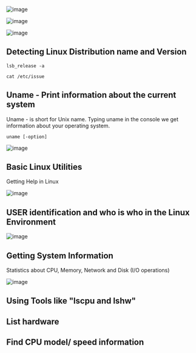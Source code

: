 ![image](https://user-images.githubusercontent.com/47218880/73407860-07309580-42c0-11ea-9cc6-bb08e1f746f4.png)

![image](https://user-images.githubusercontent.com/47218880/73407913-27f8eb00-42c0-11ea-8644-2b405d8afedb.png)

![image](https://user-images.githubusercontent.com/47218880/73407951-41019c00-42c0-11ea-9b37-cfcb61434f1f.png)

## Detecting Linux Distribution name and Version
```
lsb_release -a 

cat /etc/issue
```

## Uname - Print information about the current system
Uname - is short for Unix name. Typing uname in the console we get information about your operating system.
```
uname [-option]
```
![image](https://user-images.githubusercontent.com/47218880/73410353-8bd2e200-42c7-11ea-882b-c302c44a9396.png)

## Basic Linux Utilities

Getting Help in Linux

![image](https://user-images.githubusercontent.com/47218880/73411087-c3428e00-42c9-11ea-9db8-72837c94ab00.png)


## USER identification and who is who in the Linux Environment

![image](https://user-images.githubusercontent.com/47218880/73411122-d7868b00-42c9-11ea-9a11-e5505db80ed9.png)

## Getting System Information
Statistics about CPU, Memory, Network and Disk (I/O operations)

![image](https://user-images.githubusercontent.com/47218880/73413423-44515380-42d1-11ea-9726-2d2804a7413c.png)

## Using Tools like "lscpu and lshw"

## List hardware

## Find CPU model/ speed information
